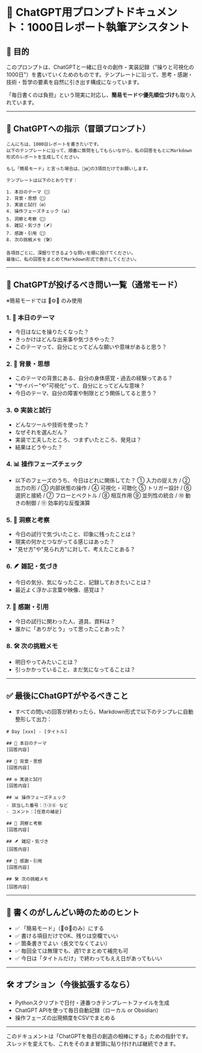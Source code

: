 # 📝 ChatGPT用プロンプトドキュメント：1000日レポート執筆アシスタント

## 🎯 目的

このプロンプトは、ChatGPTと一緒に日々の創作・実装記録（"操りと可視化の1000日"）を書いていくためのものです。テンプレートに沿って、思考・感謝・技術・哲学の要素を自然に引き出す構成になっています。

「毎日書くのは負担」という現実に対応し、**簡易モード**や**優先順位づけ**も取り入れています。

---

## 🧠 ChatGPTへの指示（冒頭プロンプト）

```
こんにちは、1000日レポートを書きたいです。
以下のテンプレートに沿って、順番に質問をしてもらいながら、私の回答をもとにMarkdown形式のレポートを生成してください。

もし「簡易モード」と言った場合は、🎯⚙️🔁の3項目だけでお願いします。

テンプレートは以下のとおりです：

1. 本日のテーマ（🎯）
2. 背景・思想（🧠）
3. 実装と試行（⚙️）
4. 操作フェーズチェック（📊）
5. 洞察と考察（🔁）
6. 雑記・気づき（🪶）
7. 感謝・引用（🙏）
8. 次の挑戦メモ（🛠）

各項目ごとに、深掘りできるような問いを順に投げてください。
最後に、私の回答をまとめてMarkdown形式で表示してください。
```

---

## 🤖 ChatGPTが投げるべき問い一覧（通常モード）

※簡易モードでは 🎯⚙️🔁 のみ使用

### 1. 🎯 本日のテーマ

- 今日はなにを操りたくなった？
- きっかけはどんな出来事や気づきやった？
- このテーマって、自分にとってどんな願いや意味があると思う？

### 2. 🧠 背景・思想

- このテーマの背景にある、自分の身体感覚・過去の経験ってある？
- "サイバー"や"可視化"って、自分にとってどんな意味？
- 今日のテーマ、自分の障害や制限とどう関係してると思う？

### 3. ⚙️ 実装と試行

- どんなツールや技術を使った？
- なぜそれを選んだん？
- 実装で工夫したところ、つまずいたところ、発見は？
- 結果はどうやった？

### 4. 📊 操作フェーズチェック

- 以下のフェーズのうち、今日はどれに関係してた？ ① 入力の捉え方 / ② 出力の形 / ③ 内部状態の操作 / ④ 可視化・可聴化 ⑤ トリガー設計 / ⑥ 選択と接続 / ⑦ フローとベクトル / ⑧ 相互作用 ⑨ 並列性の統合 / ⑩ 動きの制御 / ⑪ 効率的な反復演算

### 5. 🔁 洞察と考察

- 今日の試行で気づいたこと、印象に残ったことは？
- 現実の何かとつながってる感じはあった？
- "見せ方"や"見られ方"に対して、考えたことある？

### 6. 🪶 雑記・気づき

- 今日の気分、気になったこと、記録しておきたいことは？
- 最近よく浮かぶ言葉や映像、感覚は？

### 7. 🙏 感謝・引用

- 今日の試行に関わった人、道具、資料は？
- 誰かに「ありがとう」って思ったことあった？

### 8. 🛠 次の挑戦メモ

- 明日やってみたいことは？
- 引っかかっていること、まだ気になってることは？

---

## ✅ 最後にChatGPTがやるべきこと

- すべての問いの回答が終わったら、Markdown形式で以下のテンプレに自動整形して出力：

```
# Day [xxx] - [タイトル]

## 🎯 本日のテーマ
[回答内容]

## 🧠 背景・思想
[回答内容]

## ⚙️ 実装と試行
[回答内容]

## 📊 操作フェーズチェック
- 該当した番号：①③⑥ など
- コメント：[任意の補足]

## 🔁 洞察と考察
[回答内容]

## 🪶 雑記・気づき
[回答内容]

## 🙏 感謝・引用
[回答内容]

## 🛠 次の挑戦メモ
[回答内容]
```

---

## 🧩 書くのがしんどい時のためのヒント

- ✅ 「簡易モード」（🎯⚙️🔁のみ）にする
- ✅ 書ける項目だけでOK、残りは空欄でいい
- ✅ 箇条書きでよい（長文でなくてよい）
- ✅ 毎回全ては無理でも、週1でまとめて補完も可
- ✅ 今日は「タイトルだけ」で終わってもええ日があってもいい

---

## 🛠 オプション（今後拡張するなら）

- Pythonスクリプトで日付・連番つきテンプレートファイルを生成
- ChatGPT APIを使って毎日自動記録（ローカル or Obsidian）
- 操作フェーズの出現頻度をCSVでまとめる

---

このドキュメントは「ChatGPTを毎日の創造の相棒にする」ための指針です。スレッドを変えても、これをそのまま冒頭に貼り付ければ継続できます。

